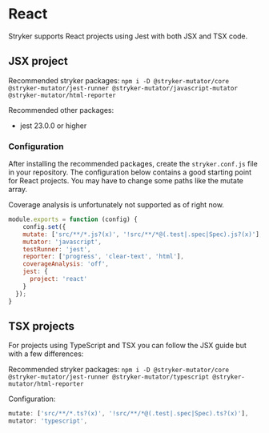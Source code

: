 # React

Stryker supports React projects using Jest with both JSX and TSX code.

## JSX project

Recommended stryker packages: `npm i -D @stryker-mutator/core @stryker-mutator/jest-runner @stryker-mutator/javascript-mutator @stryker-mutator/html-reporter`

Recommended other packages:

* jest 23.0.0 or higher

### Configuration

After installing the recommended packages, create the `stryker.conf.js` file in your repository.
The configuration below contains a good starting point for React projects.
You may have to change some paths like the mutate array.

Coverage analysis is unfortunately not supported as of right now.

```js
module.exports = function (config) {
    config.set({
    mutate: ['src/**/*.js?(x)', '!src/**/*@(.test|.spec|Spec).js?(x)'],
    mutator: 'javascript',
    testRunner: 'jest',
    reporter: ['progress', 'clear-text', 'html'],
    coverageAnalysis: 'off',
    jest: {
      project: 'react'
    }
  });
}
```

## TSX projects

For projects using TypeScript and TSX you can follow the JSX guide but with a few differences:

Recommended stryker packages: `npm i -D @stryker-mutator/core @stryker-mutator/jest-runner @stryker-mutator/typescript @stryker-mutator/html-reporter`

Configuration:

```js
mutate: ['src/**/*.ts?(x)', '!src/**/*@(.test|.spec|Spec).ts?(x)'],
mutator: 'typescript',
```
